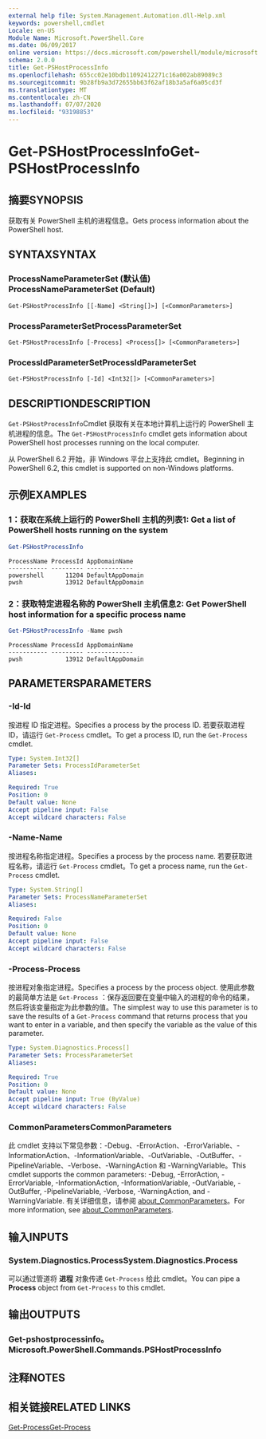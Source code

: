 ```yaml
---
external help file: System.Management.Automation.dll-Help.xml
keywords: powershell,cmdlet
Locale: en-US
Module Name: Microsoft.PowerShell.Core
ms.date: 06/09/2017
online version: https://docs.microsoft.com/powershell/module/microsoft.powershell.core/get-pshostprocessinfo?view=powershell-7.1&WT.mc_id=ps-gethelp
schema: 2.0.0
title: Get-PSHostProcessInfo
ms.openlocfilehash: 655cc02e10bdb11092412271c16a002ab89089c3
ms.sourcegitcommit: 9b28fb9a3d72655bb63f62af18b3a5af6a05cd3f
ms.translationtype: MT
ms.contentlocale: zh-CN
ms.lasthandoff: 07/07/2020
ms.locfileid: "93198853"
---
```

# <span data-ttu-id="82f68-103">Get-PSHostProcessInfo</span><span class="sxs-lookup"><span data-stu-id="82f68-103">Get-PSHostProcessInfo</span></span>

## <span data-ttu-id="82f68-104">摘要</span><span class="sxs-lookup"><span data-stu-id="82f68-104">SYNOPSIS</span></span>
<span data-ttu-id="82f68-105">获取有关 PowerShell 主机的进程信息。</span><span class="sxs-lookup"><span data-stu-id="82f68-105">Gets process information about the PowerShell host.</span></span>

## <span data-ttu-id="82f68-106">SYNTAX</span><span class="sxs-lookup"><span data-stu-id="82f68-106">SYNTAX</span></span>

### <span data-ttu-id="82f68-107">ProcessNameParameterSet (默认值) </span><span class="sxs-lookup"><span data-stu-id="82f68-107">ProcessNameParameterSet (Default)</span></span>

```
Get-PSHostProcessInfo [[-Name] <String[]>] [<CommonParameters>]
```

### <span data-ttu-id="82f68-108">ProcessParameterSet</span><span class="sxs-lookup"><span data-stu-id="82f68-108">ProcessParameterSet</span></span>

```
Get-PSHostProcessInfo [-Process] <Process[]> [<CommonParameters>]
```

### <span data-ttu-id="82f68-109">ProcessIdParameterSet</span><span class="sxs-lookup"><span data-stu-id="82f68-109">ProcessIdParameterSet</span></span>

```
Get-PSHostProcessInfo [-Id] <Int32[]> [<CommonParameters>]
```

## <span data-ttu-id="82f68-110">DESCRIPTION</span><span class="sxs-lookup"><span data-stu-id="82f68-110">DESCRIPTION</span></span>

<span data-ttu-id="82f68-111">`Get-PSHostProcessInfo`Cmdlet 获取有关在本地计算机上运行的 PowerShell 主机进程的信息。</span><span class="sxs-lookup"><span data-stu-id="82f68-111">The `Get-PSHostProcessInfo` cmdlet gets information about PowerShell host processes running on the local computer.</span></span>

<span data-ttu-id="82f68-112">从 PowerShell 6.2 开始，非 Windows 平台上支持此 cmdlet。</span><span class="sxs-lookup"><span data-stu-id="82f68-112">Beginning in PowerShell 6.2, this cmdlet is supported on non-Windows platforms.</span></span>

## <span data-ttu-id="82f68-113">示例</span><span class="sxs-lookup"><span data-stu-id="82f68-113">EXAMPLES</span></span>

### <span data-ttu-id="82f68-114">1：获取在系统上运行的 PowerShell 主机的列表</span><span class="sxs-lookup"><span data-stu-id="82f68-114">1: Get a list of PowerShell hosts running on the system</span></span>

```powershell
Get-PSHostProcessInfo
```

```Output
ProcessName ProcessId AppDomainName
----------- --------- -------------
powershell      11204 DefaultAppDomain
pwsh            13912 DefaultAppDomain
```

### <span data-ttu-id="82f68-115">2：获取特定进程名称的 PowerShell 主机信息</span><span class="sxs-lookup"><span data-stu-id="82f68-115">2: Get PowerShell host information for a specific process name</span></span>

```powershell
Get-PSHostProcessInfo -Name pwsh
```

```Output
ProcessName ProcessId AppDomainName
----------- --------- -------------
pwsh            13912 DefaultAppDomain
```

## <span data-ttu-id="82f68-116">PARAMETERS</span><span class="sxs-lookup"><span data-stu-id="82f68-116">PARAMETERS</span></span>

### <span data-ttu-id="82f68-117">-Id</span><span class="sxs-lookup"><span data-stu-id="82f68-117">-Id</span></span>

<span data-ttu-id="82f68-118">按进程 ID 指定进程。</span><span class="sxs-lookup"><span data-stu-id="82f68-118">Specifies a process by the process ID.</span></span> <span data-ttu-id="82f68-119">若要获取进程 ID，请运行 `Get-Process` cmdlet。</span><span class="sxs-lookup"><span data-stu-id="82f68-119">To get a process ID, run the `Get-Process` cmdlet.</span></span>

```yaml
Type: System.Int32[]
Parameter Sets: ProcessIdParameterSet
Aliases:

Required: True
Position: 0
Default value: None
Accept pipeline input: False
Accept wildcard characters: False
```

### <span data-ttu-id="82f68-120">-Name</span><span class="sxs-lookup"><span data-stu-id="82f68-120">-Name</span></span>

<span data-ttu-id="82f68-121">按进程名称指定进程。</span><span class="sxs-lookup"><span data-stu-id="82f68-121">Specifies a process by the process name.</span></span> <span data-ttu-id="82f68-122">若要获取进程名称，请运行 `Get-Process` cmdlet。</span><span class="sxs-lookup"><span data-stu-id="82f68-122">To get a process name, run the `Get-Process` cmdlet.</span></span>

```yaml
Type: System.String[]
Parameter Sets: ProcessNameParameterSet
Aliases:

Required: False
Position: 0
Default value: None
Accept pipeline input: False
Accept wildcard characters: False
```

### <span data-ttu-id="82f68-123">-Process</span><span class="sxs-lookup"><span data-stu-id="82f68-123">-Process</span></span>

<span data-ttu-id="82f68-124">按进程对象指定进程。</span><span class="sxs-lookup"><span data-stu-id="82f68-124">Specifies a process by the process object.</span></span> <span data-ttu-id="82f68-125">使用此参数的最简单方法是 `Get-Process` ：保存返回要在变量中输入的进程的命令的结果，然后将该变量指定为此参数的值。</span><span class="sxs-lookup"><span data-stu-id="82f68-125">The simplest way to use this parameter is to save the results of a `Get-Process` command that returns process that you want to enter in a variable, and then specify the variable as the value of this parameter.</span></span>

```yaml
Type: System.Diagnostics.Process[]
Parameter Sets: ProcessParameterSet
Aliases:

Required: True
Position: 0
Default value: None
Accept pipeline input: True (ByValue)
Accept wildcard characters: False
```

### <span data-ttu-id="82f68-126">CommonParameters</span><span class="sxs-lookup"><span data-stu-id="82f68-126">CommonParameters</span></span>

<span data-ttu-id="82f68-127">此 cmdlet 支持以下常见参数：-Debug、-ErrorAction、-ErrorVariable、-InformationAction、-InformationVariable、-OutVariable、-OutBuffer、-PipelineVariable、-Verbose、-WarningAction 和 -WarningVariable。</span><span class="sxs-lookup"><span data-stu-id="82f68-127">This cmdlet supports the common parameters: -Debug, -ErrorAction, -ErrorVariable, -InformationAction, -InformationVariable, -OutVariable, -OutBuffer, -PipelineVariable, -Verbose, -WarningAction, and -WarningVariable.</span></span> <span data-ttu-id="82f68-128">有关详细信息，请参阅 [about_CommonParameters](https://go.microsoft.com/fwlink/?LinkID=113216)。</span><span class="sxs-lookup"><span data-stu-id="82f68-128">For more information, see [about_CommonParameters](https://go.microsoft.com/fwlink/?LinkID=113216).</span></span>

## <span data-ttu-id="82f68-129">输入</span><span class="sxs-lookup"><span data-stu-id="82f68-129">INPUTS</span></span>

### <span data-ttu-id="82f68-130">System.Diagnostics.Process</span><span class="sxs-lookup"><span data-stu-id="82f68-130">System.Diagnostics.Process</span></span>

<span data-ttu-id="82f68-131">可以通过管道将 **进程** 对象传递 `Get-Process` 给此 cmdlet。</span><span class="sxs-lookup"><span data-stu-id="82f68-131">You can pipe a **Process** object from `Get-Process` to this cmdlet.</span></span>

## <span data-ttu-id="82f68-132">输出</span><span class="sxs-lookup"><span data-stu-id="82f68-132">OUTPUTS</span></span>

### <span data-ttu-id="82f68-133">Get-pshostprocessinfo。</span><span class="sxs-lookup"><span data-stu-id="82f68-133">Microsoft.PowerShell.Commands.PSHostProcessInfo</span></span>

## <span data-ttu-id="82f68-134">注释</span><span class="sxs-lookup"><span data-stu-id="82f68-134">NOTES</span></span>

## <span data-ttu-id="82f68-135">相关链接</span><span class="sxs-lookup"><span data-stu-id="82f68-135">RELATED LINKS</span></span>

[<span data-ttu-id="82f68-136">Get-Process</span><span class="sxs-lookup"><span data-stu-id="82f68-136">Get-Process</span></span>](../Microsoft.PowerShell.Management/get-process.md)


